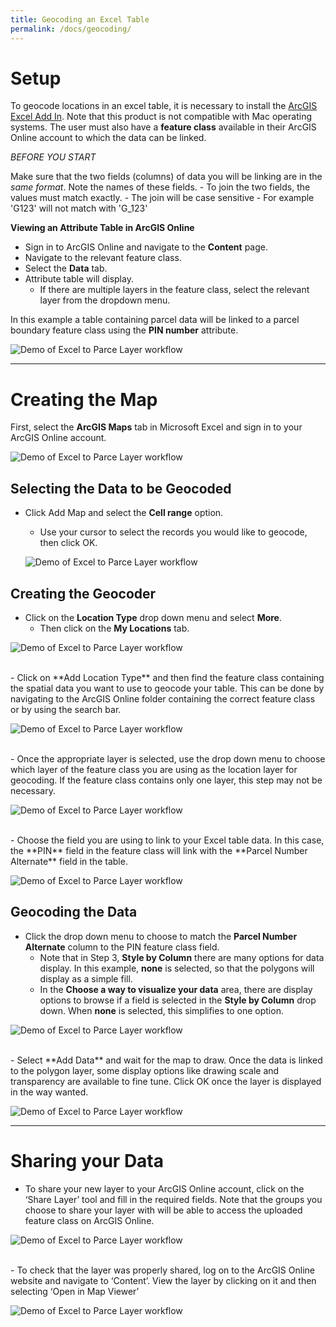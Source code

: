 ```yaml
---
title: Geocoding an Excel Table
permalink: /docs/geocoding/
---
```


# Setup

To geocode locations in an excel table, it is necessary to install the [ArcGIS Excel Add In](https://doc.arcgis.com/en/maps-for-office/). Note that this product is not compatible with Mac operating systems. The user must also have a **feature class** available in their ArcGIS Online account to which the data can be linked.

_BEFORE YOU START_

Make sure that the two fields (columns) of data you will be linking are in the *same format*. Note the names of these fields.
    -   To join the two fields, the values must match exactly.
    -   The join will be case sensitive
    -   For example 'G123' will not match with 'G_123'

**Viewing an Attribute Table in ArcGIS Online**

*   Sign in to ArcGIS Online and navigate to the **Content** page.
*   Navigate to the relevant feature class.
*   Select the **Data** tab.
*   Attribute table will display.
	-   If there are multiple layers in the feature class, select the relevant layer from the dropdown menu.

In this example a table containing parcel data will be linked to a parcel boundary feature class using the **PIN number** attribute.

![Demo of Excel to Parce Layer workflow]({{site.img_folder}}ComparingPINFields.gif)

***

# Creating the Map

First, select the **ArcGIS Maps** tab in Microsoft Excel and sign in to your ArcGIS Online account.

![Demo of Excel to Parce Layer workflow]({{site.img_folder}}ExceltoParcelLayerDemoClip1.gif)

## Selecting the Data to be Geocoded

-  Click Add Map and select the **Cell range** option.
    * Use your cursor to select the records you would like to geocode, then click OK.

    ![Demo of Excel to Parce Layer workflow]({{site.img_folder}}SelectingCellRange.gif)

## Creating the Geocoder 

-  Click on the **Location Type** drop down menu and select **More**.
    * Then click on the **My Locations** tab.

![Demo of Excel to Parce Layer workflow]({{site.img_folder}}SelectingLocationType.gif)

<br>
-  Click on **Add Location Type** and then find the feature class containing the spatial data you want to use to geocode your table. This can be done by navigating to the ArcGIS Online folder containing the correct feature class or by using the search bar.

![Demo of Excel to Parce Layer workflow]({{site.img_folder}}SearchLocationTypeFeatureClass.gif)

<br>
-  Once the appropriate layer is selected, use the drop down menu to choose which layer of the feature class you are using as the location layer for geocoding. If the feature class contains only one layer, this step may not be necessary.

![Demo of Excel to Parce Layer workflow]({{site.img_folder}}ChooseGeocoderLayer.gif)

<br>
-  Choose the field you are using to link to your Excel table data. In this case, the **PIN** field in the feature class will link with the **Parcel Number Alternate** field in the table.

![Demo of Excel to Parce Layer workflow]({{site.img_folder}}ChooseGeocoderLinkAttribute.gif)

## Geocoding the Data

-  Click the drop down menu to choose to match the **Parcel Number Alternate** column to the PIN feature class field. 
    *   Note that in Step 3, **Style by Column** there are many options for data display. In this example, **none** is selected, so that the polygons will display as a simple fill. 
    *   In the **Choose a way to visualize your data** area, there are display options to browse if a field is selected in the **Style by Column** drop down. When **none** is selected, this simplifies to one option.

![Demo of Excel to Parce Layer workflow]({{site.img_folder}}LinkingColumnsSimpleSymbolize.gif)

<br>
-  Select **Add Data** and wait for the map to draw. Once the data is linked to the polygon layer, some display options like drawing scale and transparency are available to fine tune. Click OK once the layer is displayed in the way wanted.

![Demo of Excel to Parce Layer workflow]({{site.img_folder}}LayerAddedToMap.gif)

***

# Sharing your Data

-  To share your new layer to your ArcGIS Online account, click on the ‘Share Layer’ tool and fill in the required fields. Note that the groups you choose to share your layer with will be able to access the uploaded feature class on ArcGIS Online.

![Demo of Excel to Parce Layer workflow]({{site.img_folder}}SharingNewMap.gif)

<br>
-  To check that the layer was properly shared, log on to the ArcGIS Online website and navigate to ‘Content’. View the layer by clicking on it and then selecting ‘Open in Map Viewer’

![Demo of Excel to Parce Layer workflow]({{site.img_folder}}CheckSharingOnline.gif)